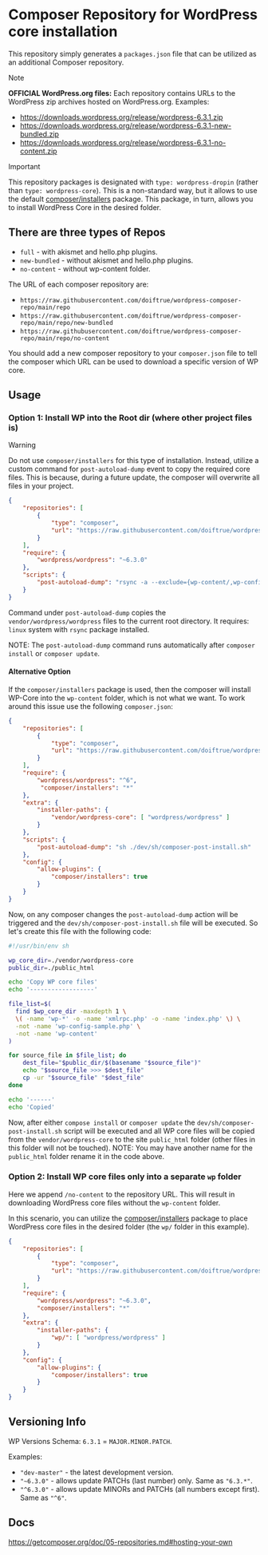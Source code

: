 Composer Repository for WordPress core installation
==================================================

This repository simply generates a `packages.json` file that can be utilized as an additional Composer repository.

> [!NOTE]
> **OFFICIAL WordPress.org files:** Each repository contains URLs to the WordPress zip archives hosted on WordPress.org. Examples:
> - https://downloads.wordpress.org/release/wordpress-6.3.1.zip
> - https://downloads.wordpress.org/release/wordpress-6.3.1-new-bundled.zip
> - https://downloads.wordpress.org/release/wordpress-6.3.1-no-content.zip

> [!IMPORTANT]  
> This repository packages is designated with `type: wordpress-dropin` (rather than `type: wordpress-core`). This is a non-standard way, but it allows to use the default [composer/installers](https://github.com/composer/installers) package. This package, in turn, allows you to install WordPress Core in the desired folder.

There are three types of Repos
-------------------------------
- `full` - with akismet and hello.php plugins.
- `new-bundled` - without akismet and hello.php plugins.
- `no-content` - without wp-content folder.

The URL of each composer repository are:
- `https://raw.githubusercontent.com/doiftrue/wordpress-composer-repo/main/repo`
- `https://raw.githubusercontent.com/doiftrue/wordpress-composer-repo/main/repo/new-bundled`
- `https://raw.githubusercontent.com/doiftrue/wordpress-composer-repo/main/repo/no-content`

You should add a new composer repository to your `composer.json` file to tell the composer which URL can be used to download a specific version of WP core.


Usage
-----

### Option 1: Install WP into the Root dir (where other project files is)

> [!WARNING]
> Do not use `composer/installers` for this type of installation. Instead, utilize a custom command for `post-autoload-dump` event to copy the required core files. This is because, during a future update, the composer will overwrite all files in your project.

```json
{
    "repositories": [
        {
            "type": "composer",
            "url": "https://raw.githubusercontent.com/doiftrue/wordpress-composer-repo/main/repo/new-bundled"
        }
    ],
    "require": {
        "wordpress/wordpress": "~6.3.0"
    },
    "scripts": {
        "post-autoload-dump": "rsync -a --exclude={wp-content/,wp-config-sample.php} ./vendor/wordpress/wordpress/* ./"
    }
}
```

Command under `post-autoload-dump` copies the `vendor/wordpress/wordpress` files to the current root directory. It requires: `linux` system with `rsync` package installed.

NOTE: The `post-autoload-dump` command runs automatically after `composer install` or `composer update`.


#### Alternative Option 

If the `composer/installers` package is used, then the composer will install WP-Core into the `wp-content` folder, which is not what we want. To work around this issue use the following `composer.json`:

```json
{
    "repositories": [
        {
            "type": "composer",
            "url": "https://raw.githubusercontent.com/doiftrue/wordpress-composer-repo/main/repo/no-content"
        }
    ],
    "require": {
        "wordpress/wordpress": "^6",
         "composer/installers": "*"
    },
	"extra": {
		"installer-paths": {
			"vendor/wordpress-core": [ "wordpress/wordpress" ]
		}
	},
    "scripts": {
        "post-autoload-dump": "sh ./dev/sh/composer-post-install.sh"
    },
    "config": {
        "allow-plugins": {
            "composer/installers": true
        }
    }
}
```
Now, on any composer changes the `post-autoload-dump` action will be triggered and the `dev/sh/composer-post-install.sh` file will be executed. So let's create this file with the following code:

```sh
#!/usr/bin/env sh

wp_core_dir=./vendor/wordpress-core
public_dir=./public_html

echo 'Copy WP core files'
echo '------------------'

file_list=$(
  find $wp_core_dir -maxdepth 1 \
  \( -name 'wp-*' -o -name 'xmlrpc.php' -o -name 'index.php' \) \
  -not -name 'wp-config-sample.php' \
  -not -name 'wp-content'
)

for source_file in $file_list; do
	dest_file="$public_dir/$(basename "$source_file")"
	echo "$source_file >>> $dest_file"
	cp -ur "$source_file" "$dest_file"
done

echo '------'
echo 'Copied'
```

Now, after either `compose install` or `composer update` the `dev/sh/composer-post-install.sh` script will be executed and all WP core files will be copied from the `vendor/wordpress-core` to the site `public_html` folder (other files in this folder will not be touched). 
NOTE: You may have another name for the `public_html` folder rename it in the code above.


### Option 2: Install WP core files only into a separate `wp` folder

Here we append `/no-content` to the repository URL. This will result in downloading WordPress core files without the `wp-content` folder.

In this scenario, you can utilize the [composer/installers](https://github.com/composer/installers) package to place WordPress core files in the desired folder (the `wp/` folder in this example).

```json
{
    "repositories": [
        {
            "type": "composer",
            "url": "https://raw.githubusercontent.com/doiftrue/wordpress-composer-repo/main/repo/no-content"
        }
    ],
    "require": {
        "wordpress/wordpress": "~6.3.0",
        "composer/installers": "*"
    },
    "extra": {
        "installer-paths": {
            "wp/": [ "wordpress/wordpress" ]
        }
    },
    "config": {
        "allow-plugins": {
            "composer/installers": true
        }
    }
}
```


Versioning Info
---------------

WP Versions Schema: `6.3.1` = `MAJOR.MINOR.PATCH`.

Examples:
- `"dev-master"` - the latest development version.
- `"~6.3.0"` - allows update PATCHs (last number) only. Same as `"6.3.*"`.
- `"^6.3.0"` - allows update MINORs and PATCHs (all numbers except first). Same as `"^6"`.




Docs
----
https://getcomposer.org/doc/05-repositories.md#hosting-your-own
